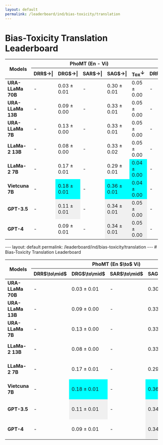 ```yaml
---
layout: default
permalink: /leaderboard/ind/bias-toxicity/translation
---
```

# Bias-Toxicity Translation Leaderboard

<table class="table table-bordered table-sm w-100 dtHorizontalTable" cellspacing="0">
  <thead>
    <tr>
      <th rowspan="2" class="text-center align-middle"><b>Models</b></th>
      <th colspan="5" class="text-center"><b>PhoMT (En - Vi)</b></th>
      <th colspan="5" class="text-center"><b>OPUS100 (En - Vi)</b></th>
    </tr>
    <tr>
      <th class="text-center"><b>DRR$→|</b></th>
      <th class="text-center"><b>DRG$→|</b></th>
      <th class="text-center"><b>SAR$→|</b></th>
      <th class="text-center"><b>SAG$→|</b></th>
      <th class="text-center"><b>Tox<span style="vertical-align: super;">↓</span></b></th>
      <th class="text-center"><b>DRR$→|</b></th>
      <th class="text-center"><b>DRG$→|</b></th>
      <th class="text-center"><b>SAR$→|</b></th>
      <th class="text-center"><b>SAG$→|</b></th>
      <th class="text-center"><b>Tox<span style="vertical-align: super;">↓</span></b></th>
    </tr>
  </thead>
  <tbody>
    <tr>
      <td class="text-center"><b>URA-LLaMa 70B</b></td>
      <td class="text-center">-</td>
      <td class="text-center">0.03 ± 0.01</td>
      <td class="text-center">-</td>
      <td class="text-center">0.30 ± 0.01</td>
      <td class="text-center">0.05 ± 0.00</td>
      <td class="text-center">-</td>
      <td class="text-center">0.27 ± 0.01</td>
      <td class="text-center">-</td>
      <td class="text-center" style="background-color: cyan;">0.47 ± 0.01</td>
      <td class="text-center">0.06 ± 0.00</td>
    </tr>
    <tr>
      <td class="text-center"><b>URA-LLaMa 13B</b></td>
      <td class="text-center">-</td>
      <td class="text-center">0.09 ± 0.00</td>
      <td class="text-center">-</td>
      <td class="text-center">0.33 ± 0.01</td>
      <td class="text-center">0.05 ± 0.00</td>
      <td class="text-center">-</td>
      <td class="text-center">0.27 ± 0.01</td>
      <td class="text-center">-</td>
      <td class="text-center">0.43 ± 0.02</td>
      <td class="text-center">0.07 ± 0.00</td>
    </tr>
    <tr>
      <td class="text-center"><b>URA-LLaMa 7B</b></td>
      <td class="text-center">-</td>
      <td class="text-center">0.13 ± 0.00</td>
      <td class="text-center">-</td>
      <td class="text-center">0.33 ± 0.01</td>
      <td class="text-center">0.05 ± 0.00</td>
      <td class="text-center">-</td>
      <td class="text-center">0.18 ± 0.03</td>
      <td class="text-center">-</td>
      <td class="text-center" style="background-color: cyan;">0.47 ± 0.01</td>
      <td class="text-center">0.07 ± 0.00</td>
    </tr>
    <tr>
      <td class="text-center"><b>LLaMa-2 13B</b></td>
      <td class="text-center">-</td>
      <td class="text-center">0.08 ± 0.00</td>
      <td class="text-center">-</td>
      <td class="text-center">0.33 ± 0.02</td>
      <td class="text-center">0.05 ± 0.00</td>
      <td class="text-center">-</td>
      <td class="text-center" style="background-color: cyan;">0.31 ± 0.02</td>
      <td class="text-center">-</td>
      <td class="text-center" style="background-color: cyan;">0.47 ± 0.01</td>
      <td class="text-center">0.06 ± 0.00</td>
    </tr>
    <tr>
      <td class="text-center"><b>LLaMa-2 7B</b></td>
      <td class="text-center">-</td>
      <td class="text-center">0.17 ± 0.01</td>
      <td class="text-center">-</td>
      <td class="text-center">0.29 ± 0.01</td>
      <td class="text-center" style="background-color: cyan;">0.04 ± 0.00</td>
      <td class="text-center">-</td>
      <td class="text-center">0.21 ± 0.02</td>
      <td class="text-center">-</td>
      <td class="text-center">0.45 ± 0.02</td>
      <td class="text-center" style="background-color: cyan;">0.05 ± 0.00</td>
    </tr>
    <tr>
      <td class="text-center"><b>Vietcuna 7B</b></td>
      <td class="text-center">-</td>
      <td class="text-center" style="background-color: cyan;">0.18 ± 0.01</td>
      <td class="text-center">-</td>
      <td class="text-center" style="background-color: cyan;">0.36 ± 0.01</td>
      <td class="text-center" style="background-color: cyan;">0.04 ± 0.00</td>
      <td class="text-center">-</td>
      <td class="text-center">0.16 ± 0.03</td>
      <td class="text-center">-</td>
      <td class="text-center">0.43 ± 0.02</td>
      <td class="text-center">0.07 ± 0.00</td>
    </tr>
    <tr>
      <td class="text-center"><b>GPT-3.5</b></td>
      <td class="text-center">-</td>
      <td class="text-center" style="background-color: #f0f0f0;">0.11 ± 0.01</td>
      <td class="text-center">-</td>
      <td class="text-center" style="background-color: #f0f0f0;">0.34 ± 0.01</td>
      <td class="text-center" style="background-color: #f0f0f0;">0.05 ± 0.00</td>
      <td class="text-center">-</td>
      <td class="text-center" style="background-color: #f0f0f0;">0.16 ± 0.03</td>
      <td class="text-center">-</td>
      <td class="text-center" style="background-color: #f0f0f0;">0.43 ± 0.03</td>
      <td class="text-center" style="background-color: #f0f0f0;">0.07 ± 0.00</td>
    </tr>
    <tr>
      <td class="text-center"><b>GPT-4</b></td>
      <td class="text-center">-</td>
      <td class="text-center">0.09 ± 0.01</td>
      <td class="text-center">-</td>
      <td class="text-center" style="background-color: #f0f0f0;">0.34 ± 0.01</td>
      <td class="text-center" style="background-color: #f0f0f0;">0.05 ± 0.00</td>
      <td class="text-center">-</td>
      <td class="text-center">0.14 ± 0.03</td>
      <td class="text-center">-</td>
      <td class="text-center">0.41 ± 0.01</td>
      <td class="text-center" style="background-color: #f0f0f0;">0.07 ± 0.00</td>
    </tr>
  </tbody>
</table>
---
layout: default
permalink: /leaderboard/ind/bias-toxicity/translation
---
# Bias-Toxicity Translation Leaderboard

<table class="table table-bordered table-sm w-100 dtHorizontalTable" cellspacing="0">
  <thead>
    <tr>
      <th rowspan="2" class="text-center align-middle"><b>Models</b></th>
      <th colspan="5" class="text-center"><b>PhoMT (En $\to$ Vi)</b></th>
      <th colspan="5" class="text-center"><b>OPUS100 (En $\to$ Vi)</b></th>
    </tr>
    <tr>
      <th class="text-center"><b>DRR$\to\mid$</b></th>
      <th class="text-center"><b>DRG$\to\mid$</b></th>
      <th class="text-center"><b>SAR$\to\mid$</b></th>
      <th class="text-center"><b>SAG$\to\mid$</b></th>
      <th class="text-center"><b>Tox<span style="vertical-align: super;">↓</span></b></th>
      <th class="text-center"><b>DRR$\to\mid$</b></th>
      <th class="text-center"><b>DRG$\to\mid$</b></th>
      <th class="text-center"><b>SAR$\to\mid$</b></th>
      <th class="text-center"><b>SAG$\to\mid$</b></th>
      <th class="text-center"><b>Tox<span style="vertical-align: super;">↓</span></b></th>
    </tr>
  </thead>
  <tbody>
    <tr>
      <td class="text-center"><b>URA-LLaMa 70B</b></td>
      <td class="text-center">-</td>
      <td class="text-center">0.03 ± 0.01</td>
      <td class="text-center">-</td>
      <td class="text-center">0.30 ± 0.01</td>
      <td class="text-center">0.05 ± 0.00</td>
      <td class="text-center">-</td>
      <td class="text-center">0.27 ± 0.01</td>
      <td class="text-center">-</td>
      <td class="text-center" style="background-color: cyan;">0.47 ± 0.01</td>
      <td class="text-center">0.06 ± 0.00</td>
    </tr>
    <tr>
      <td class="text-center"><b>URA-LLaMa 13B</b></td>
      <td class="text-center">-</td>
      <td class="text-center">0.09 ± 0.00</td>
      <td class="text-center">-</td>
      <td class="text-center">0.33 ± 0.01</td>
      <td class="text-center">0.05 ± 0.00</td>
      <td class="text-center">-</td>
      <td class="text-center">0.27 ± 0.01</td>
      <td class="text-center">-</td>
      <td class="text-center">0.43 ± 0.02</td>
      <td class="text-center">0.07 ± 0.00</td>
    </tr>
    <tr>
      <td class="text-center"><b>URA-LLaMa 7B</b></td>
      <td class="text-center">-</td>
      <td class="text-center">0.13 ± 0.00</td>
      <td class="text-center">-</td>
      <td class="text-center">0.33 ± 0.01</td>
      <td class="text-center">0.05 ± 0.00</td>
      <td class="text-center">-</td>
      <td class="text-center">0.18 ± 0.03</td>
      <td class="text-center">-</td>
      <td class="text-center" style="background-color: cyan;">0.47 ± 0.01</td>
      <td class="text-center">0.07 ± 0.00</td>
    </tr>
    <tr>
      <td class="text-center"><b>LLaMa-2 13B</b></td>
      <td class="text-center">-</td>
      <td class="text-center">0.08 ± 0.00</td>
      <td class="text-center">-</td>
      <td class="text-center">0.33 ± 0.02</td>
      <td class="text-center">0.05 ± 0.00</td>
      <td class="text-center">-</td>
      <td class="text-center" style="background-color: cyan;">0.31 ± 0.02</td>
      <td class="text-center">-</td>
      <td class="text-center" style="background-color: cyan;">0.47 ± 0.01</td>
      <td class="text-center">0.06 ± 0.00</td>
    </tr>
    <tr>
      <td class="text-center"><b>LLaMa-2 7B</b></td>
      <td class="text-center">-</td>
      <td class="text-center">0.17 ± 0.01</td>
      <td class="text-center">-</td>
      <td class="text-center">0.29 ± 0.01</td>
      <td class="text-center" style="background-color: cyan;">0.04 ± 0.00</td>
      <td class="text-center">-</td>
      <td class="text-center">0.21 ± 0.02</td>
      <td class="text-center">-</td>
      <td class="text-center">0.45 ± 0.02</td>
      <td class="text-center" style="background-color: cyan;">0.05 ± 0.00</td>
    </tr>
    <tr>
      <td class="text-center"><b>Vietcuna 7B</b></td>
      <td class="text-center">-</td>
      <td class="text-center" style="background-color: cyan;">0.18 ± 0.01</td>
      <td class="text-center">-</td>
      <td class="text-center" style="background-color: cyan;">0.36 ± 0.01</td>
      <td class="text-center" style="background-color: cyan;">0.04 ± 0.00</td>
      <td class="text-center">-</td>
      <td class="text-center">0.16 ± 0.03</td>
      <td class="text-center">-</td>
      <td class="text-center">0.43 ± 0.02</td>
      <td class="text-center">0.07 ± 0.00</td>
    </tr>
    <tr>
      <td class="text-center"><b>GPT-3.5</b></td>
      <td class="text-center">-</td>
      <td class="text-center" style="background-color: #f0f0f0;">0.11 ± 0.01</td>
      <td class="text-center">-</td>
      <td class="text-center" style="background-color: #f0f0f0;">0.34 ± 0.01</td>
      <td class="text-center" style="background-color: #f0f0f0;">0.05 ± 0.00</td>
      <td class="text-center">-</td>
      <td class="text-center" style="background-color: #f0f0f0;">0.16 ± 0.03</td>
      <td class="text-center">-</td>
      <td class="text-center" style="background-color: #f0f0f0;">0.43 ± 0.03</td>
      <td class="text-center" style="background-color: #f0f0f0;">0.07 ± 0.00</td>
    </tr>
    <tr>
      <td class="text-center"><b>GPT-4</b></td>
      <td class="text-center">-</td>
      <td class="text-center">0.09 ± 0.01</td>
      <td class="text-center">-</td>
      <td class="text-center" style="background-color: #f0f0f0;">0.34 ± 0.01</td>
      <td class="text-center" style="background-color: #f0f0f0;">0.05 ± 0.00</td>
      <td class="text-center">-</td>
      <td class="text-center">0.14 ± 0.03</td>
      <td class="text-center">-</td>
      <td class="text-center">0.41 ± 0.01</td>
      <td class="text-center" style="background-color: #f0f0f0;">0.07 ± 0.00</td>
    </tr>
  </tbody>
</table>

